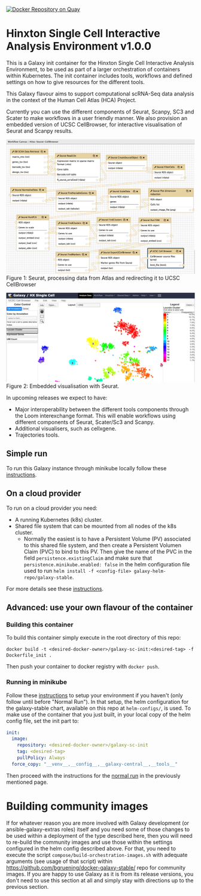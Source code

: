 [![Docker Repository on Quay](https://quay.io/repository/ebigxa/galaxy-sc-tertiary/status "Docker Repository on Quay")](https://quay.io/repository/ebigxa/galaxy-sc-tertiary)

# Hinxton Single Cell Interactive Analysis Environment v1.0.0

This is a Galaxy init container for the Hinxton Single Cell Interactive Analysis Environment,
to be used as part of a larger orchestration of containers within Kubernetes. The init
container includes tools, workflows and defined settings on how to give resources
for the different tools.

This Galaxy flavour aims to support computational scRNA-Seq data analysis in the
context of the Human Cell Atlas (HCA) Project.

Currently you can use the different components of Seurat, Scanpy, SC3 and Scater
to make workflows in a user friendly manner. We also provision an embedded version
of UCSC CellBrowser, for interactive visualisation of Seurat and Scanpy results.

![](img/seurat-workflow.png)
Figure 1: Seurat, processing data from Atlas and redirecting it to UCSC CellBrowser

![](img/cell-browser.png)
Figure 2: Embedded visualisation with Seurat.

In upcoming releases we expect to have:
- Major interoperability between the different
tools components through the Loom interexchange format. This will enable workflows
using different components of Seurat, Scater/Sc3 and Scanpy.
- Additional visualisers, such as cellxgene.
- Trajectories tools.

## Simple run

To run this Galaxy instance through minikube locally follow these [instructions](https://tertiary-workflows-docs.readthedocs.io/en/v1.0.0/running_galaxy_sc_locally.html).

## On a cloud provider

To run on a cloud provider you need:

- A running Kubernetes (k8s) cluster.
- Shared file system that can be mounted from all nodes of the k8s cluster.
  - Normally the easiest is to have a Persistent Volume (PV) associated to this shared file system, and then create a Persistent Volumen Claim (PVC) to bind to this PV. Then give the name of the PVC in the field `persistence.existingClaim` and make sure that `persistence.minikube.enabled: false`
  in the helm configuration file used to run `helm install -f <config-file> galaxy-helm-repo/galaxy-stable`.

For more details see these [instructions](https://tertiary-workflows-docs.readthedocs.io/en/v1.0.0/running_hx_single_cell_cloud_provider.html).

## Advanced: use your own flavour of the container

### Building this container

To build this container simply execute in the root directory of this repo:

```
docker build -t <desired-docker-owner>/galaxy-sc-init:<desired-tag> -f Dockerfile_init .
```

Then push your container to docker registry with `docker push`.

### Running in minikube

Follow these [instructions](https://tertiary-workflows-docs.readthedocs.io/en/v1.0.0/running_galaxy_sc_locally.html)
to setup your environment if you haven't (only follow until before "Normal Run"). In that setup, the
helm configuration for the galaxy-stable chart, available on this repo at `helm-configs/`, is used.
To make use of the container that you just built, in your local copy of the helm config file, set the
init part to:

```yaml
init:
  image:
    repository: <desired-docker-owner>/galaxy-sc-init
    tag: <desired-tag>
    pullPolicy: Always
  force_copy: "__venv__,__config__,__galaxy-central__,__tools__"
```

Then proceed with the instructions for the
[normal run](https://tertiary-workflows-docs.readthedocs.io/en/v1.0.0/running_galaxy_sc_locally.html#normal-run)
in the previously mentioned page.

# Building community images

If for whatever reason you are more involved with Galaxy development (or ansible-galaxy-extras roles) itself and you need some of those changes to be used within a deployment of the type described here, then you will need to re-build the community images and use those within the settings configured in the helm config described above. For that, you need to execute the script `compose/build-orchestration-images.sh` with adequate arguments (see usage of that script) within https://github.com/bgruening/docker-galaxy-stable/ repo for community images. If you are happy to use Galaxy as it is from its release versions, you don't need to use this section at all and simply stay with directions up to the previous section.
